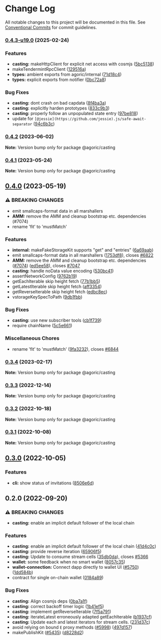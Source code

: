# Change Log

All notable changes to this project will be documented in this file.
See [Conventional Commits](https://conventionalcommits.org) for commit guidelines.

### [0.4.3-u19.0](https://github.com/Agoric/agoric-sdk/compare/@agoric/casting@0.4.2...@agoric/casting@0.4.3-u19.0) (2025-02-24)


### Features

* **casting:** makeHttpClient for explicit net access with cosmjs ([5bc5138](https://github.com/Agoric/agoric-sdk/commit/5bc513853d144f2967d9c2fc5b21fa2c4e284982))
* makeTendermintRpcClient ([129516a](https://github.com/Agoric/agoric-sdk/commit/129516a8f3ae58f16d17460f58d2c69ee215a584))
* **types:** ambient exports from agoric/internal ([71d18c4](https://github.com/Agoric/agoric-sdk/commit/71d18c4221f63f1c0e7c45562b5a0a86a0b4b5c0))
* **types:** explicit exports from notifier ([0bc72a8](https://github.com/Agoric/agoric-sdk/commit/0bc72a88c7d91ff1b2f00ee5cabeb58c6315598e))


### Bug Fixes

* **casting:** dont crash on bad capdata ([8f4ba3a](https://github.com/Agoric/agoric-sdk/commit/8f4ba3a2f56174161d88f57280513ee5a0f5d4d9))
* **casting:** explicitly harden prototypes ([833c9b3](https://github.com/Agoric/agoric-sdk/commit/833c9b3f63bb83362789bc1261eabf71a8e88ea2))
* **casting:** properly follow an unpopulated state entry ([97be818](https://github.com/Agoric/agoric-sdk/commit/97be818c4f5c507830f70392f334fa60dd6d7f94))
* update for `[@jessie](https://github.com/jessie).js/safe-await-separator` ([94c6b3c](https://github.com/Agoric/agoric-sdk/commit/94c6b3c83a5326594f1e2886ae01d6a703a7a68f))



### [0.4.2](https://github.com/Agoric/agoric-sdk/compare/@agoric/casting@0.4.1...@agoric/casting@0.4.2) (2023-06-02)

**Note:** Version bump only for package @agoric/casting





### [0.4.1](https://github.com/Agoric/agoric-sdk/compare/@agoric/casting@0.4.0...@agoric/casting@0.4.1) (2023-05-24)

**Note:** Version bump only for package @agoric/casting





## [0.4.0](https://github.com/Agoric/agoric-sdk/compare/@agoric/casting@0.3.2...@agoric/casting@0.4.0) (2023-05-19)


### ⚠ BREAKING CHANGES

* emit smallcaps-format data in all marshallers
* **AMM:**  remove the AMM and cleanup bootstrap etc. dependencies (#7074)
* rename 'fit' to 'mustMatch'

### Features

* **internal:** makeFakeStorageKit supports "get" and "entries" ([6a69aab](https://github.com/Agoric/agoric-sdk/commit/6a69aab5cb54faae5af631bbc2281e4fc4ede8e0))
* emit smallcaps-format data in all marshallers ([1753df8](https://github.com/Agoric/agoric-sdk/commit/1753df83465785b5ee71b250770c9b012d750ffc)), closes [#6822](https://github.com/Agoric/agoric-sdk/issues/6822)
* **AMM:**  remove the AMM and cleanup bootstrap etc. dependencies ([#7074](https://github.com/Agoric/agoric-sdk/issues/7074)) ([ed5ee58](https://github.com/Agoric/agoric-sdk/commit/ed5ee58a276fce3c55f19e4f6f662ed579896c2c)), closes [#7047](https://github.com/Agoric/agoric-sdk/issues/7047)
* **casting:** handle noData value encoding ([530bc41](https://github.com/Agoric/agoric-sdk/commit/530bc41854cc7f5e5749e97e87fabc6163a17864))
* assertNetworkConfig ([9762b19](https://github.com/Agoric/agoric-sdk/commit/9762b19b25ebcb4678faa389d39c4bab91e0c25c))
* getEachIterable skip height fetch ([77b1bb5](https://github.com/Agoric/agoric-sdk/commit/77b1bb589e90462bc7514347b8c62c236d72922e))
* getLatestIterable skip height fetch ([aff3354](https://github.com/Agoric/agoric-sdk/commit/aff335417d9553182d50a5b84a4aa7c7fb6ae430))
* getReverseIterable skip height fetch ([edbc8ec](https://github.com/Agoric/agoric-sdk/commit/edbc8ec2fab4a71e2675f5cc608f25d27b43b524))
* vstorageKeySpecToPath ([9db1fbb](https://github.com/Agoric/agoric-sdk/commit/9db1fbb1328c28282db972b3e130e2ee3515b87d))


### Bug Fixes

* **casting:** use new subscriber tools ([cb1f739](https://github.com/Agoric/agoric-sdk/commit/cb1f739c36c28befa2ab097bfc9b86686dbe57c3))
* require chainName ([5c5e661](https://github.com/Agoric/agoric-sdk/commit/5c5e661f444add3e1544c931c475a3a266a080de))


### Miscellaneous Chores

* rename 'fit' to 'mustMatch' ([9fa3232](https://github.com/Agoric/agoric-sdk/commit/9fa32324f84bfb85de9e99e0c9ad277b8017b50e)), closes [#6844](https://github.com/Agoric/agoric-sdk/issues/6844)



### [0.3.4](https://github.com/Agoric/agoric-sdk/compare/@agoric/casting@0.3.3...@agoric/casting@0.3.4) (2023-02-17)

**Note:** Version bump only for package @agoric/casting





### [0.3.3](https://github.com/Agoric/agoric-sdk/compare/@agoric/casting@0.3.2...@agoric/casting@0.3.3) (2022-12-14)

**Note:** Version bump only for package @agoric/casting





### [0.3.2](https://github.com/Agoric/agoric-sdk/compare/@agoric/casting@0.3.1...@agoric/casting@0.3.2) (2022-10-18)

**Note:** Version bump only for package @agoric/casting





### [0.3.1](https://github.com/Agoric/agoric-sdk/compare/@agoric/casting@0.3.0...@agoric/casting@0.3.1) (2022-10-08)

**Note:** Version bump only for package @agoric/casting





## [0.3.0](https://github.com/Agoric/agoric-sdk/compare/@agoric/casting@0.2.0...@agoric/casting@0.3.0) (2022-10-05)


### Features

* **cli:** show status of invitations ([8506e6d](https://github.com/Agoric/agoric-sdk/commit/8506e6d87ef331e781c9d2e2251fdcf48e784e04))



## 0.2.0 (2022-09-20)


### ⚠ BREAKING CHANGES

* **casting:** enable an implicit default follower of the local chain

### Features

* **casting:** enable an implicit default follower of the local chain ([41d4c0c](https://github.com/Agoric/agoric-sdk/commit/41d4c0c0326ec71ede4a6a5b101ae5c8a4339aa0))
* **casting:** provide reverse iteration ([65906f5](https://github.com/Agoric/agoric-sdk/commit/65906f553908ae5200a96307e78ec505060cb43b))
* **casting:** Update to consume stream cells ([35db0da](https://github.com/Agoric/agoric-sdk/commit/35db0daed7f8315222fa87cbf9c50e4e2ee8d225)), closes [#5366](https://github.com/Agoric/agoric-sdk/issues/5366)
* **wallet:** some feedback when no smart wallet ([8057c35](https://github.com/Agoric/agoric-sdk/commit/8057c35d2a89b9d80d31c1da10279c248b3c6e68))
* **wallet-connection:** Connect dapp directly to wallet UI ([#5750](https://github.com/Agoric/agoric-sdk/issues/5750)) ([1dd584b](https://github.com/Agoric/agoric-sdk/commit/1dd584b195212705b1f74a8c89b7f3f121640e41))
* contract for single on-chain wallet ([0184a89](https://github.com/Agoric/agoric-sdk/commit/0184a89403a3719f21dc61de37865512cdc819ae))


### Bug Fixes

* **casting:** Align cosmjs deps ([0ba7a1f](https://github.com/Agoric/agoric-sdk/commit/0ba7a1f7a18d4f83afa04b3637f432fdd72f3cd8))
* **casting:** correct backoff timer logic ([1b41ef5](https://github.com/Agoric/agoric-sdk/commit/1b41ef56bec54f89296376a0677c421f66baabba))
* **casting:** implement getReverseIterable ([7f5a791](https://github.com/Agoric/agoric-sdk/commit/7f5a79170a11560567406ebb02234dbef20ca07a))
* **casting:** iterateLatest erroneously adapted getEachIterable ([b1937cf](https://github.com/Agoric/agoric-sdk/commit/b1937cf8fbd8685b5078ad5d312b4aa1b173a9ae))
* **casting:** Update each and latest iterators for stream cells. ([231d37c](https://github.com/Agoric/agoric-sdk/commit/231d37c4cd87785c20b70eb270384a50e010b3b7))
* avoid relying on bound `E` proxy methods ([#5998](https://github.com/Agoric/agoric-sdk/issues/5998)) ([497d157](https://github.com/Agoric/agoric-sdk/commit/497d157d29cc8dda58eca9e07c24b57731647074))
* makePublishKit ([#5435](https://github.com/Agoric/agoric-sdk/issues/5435)) ([d8228d2](https://github.com/Agoric/agoric-sdk/commit/d8228d272cfe18aa2fba713fb5acc4e84eaa1e39))
